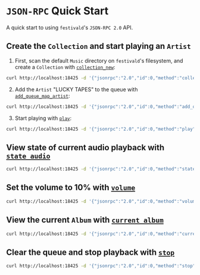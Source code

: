 # `JSON-RPC` Quick Start
A quick start to using `festivald`'s `JSON-RPC 2.0` API.

## Create the `Collection` and start playing an `Artist`

1. First, scan the default `Music` directory on `festivald`'s filesystem, and create a `Collection` with [`collection_new`](collection/collection_new.md):
```bash
curl http://localhost:18425 -d '{"jsonrpc":"2.0","id":0,"method":"collection_new","params":{"paths":null}}'
```

2. Add the `Artist` "LUCKY TAPES" to the queue with [`add_queue_map_artist`](playback-control/add_queue_map_artist.md):
```bash
curl http://localhost:18425 -d '{"jsonrpc":"2.0","id":0,"method":"add_queue_map_artist","params":{"artist":"LUCKY TAPES"}}'
```

3. Start playing with [`play`](playback-control/play.md):
```bash
curl http://localhost:18425 -d '{"jsonrpc":"2.0","id":0,"method":"play"}'
```


## View state of current audio playback with [`state_audio`](state-retrieval/state_audio.md)
```bash
curl http://localhost:18425 -d '{"jsonrpc":"2.0","id":0,"method":"state_audio"}'
```

## Set the volume to 10% with [`volume`](playback-control/volume.md)
```bash
curl http://localhost:18425 -d '{"jsonrpc":"2.0","id":0,"method":"volume","params":{"volume":10}}'
```

## View the current `Album` with [`current_album`](current/current_album.md)
```bash
curl http://localhost:18425 -d '{"jsonrpc":"2.0","id":0,"method":"current_album"}'
```

## Clear the queue and stop playback with [`stop`](playback-control/stop.md)
```bash
curl http://localhost:18425 -d '{"jsonrpc":"2.0","id":0,"method":"stop"}'
```
